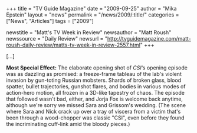 +++
title = "TV Guide Magazine"
date = "2009-09-25"
author = "Mika Epstein"
layout = "news"
permalink = "/news/2009/:title/"
categories = ["News", "Articles"]
tags = ["2009"]

newstitle = "Matt's TV Week in Review"
newsauthor = "Matt Roush"
newssource = "Daily Review"
newsurl = "http://tvguidemagazine.com/matt-roush-daily-review/matts-tv-week-in-review-2557.html"
+++

[...]

**Most Special Effect:** The elaborate opening shot of *CSI*&#8216;s opening episode was as dazzling as promised: a freeze-frame tableau of the lab's violent invasion by gun-toting Russian mobsters. Shards of broken glass, blood spatter, bullet trajectories, gunshot flares, and bodies in various modes of action-hero motion, all frozen in a 3D-like tapestry of chaos. The episode that followed wasn't bad, either, and Jorja Fox is welcome back anytime, although we're sorry we missed Sara and Grissom's wedding. (The scene where Sara and Nick crack up over a tray of viscera from a victim that's been through a wood-chopper was classic "CSI", even before they found the incriminating cuff-link amid the bloody pieces.)  
